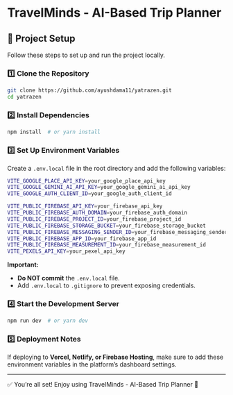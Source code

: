 # TravelMinds - AI-Based Trip Planner

## 🚀 Project Setup

Follow these steps to set up and run the project locally.

### 1️⃣ Clone the Repository
```sh
git clone https://github.com/ayushdama11/yatrazen.git
cd yatrazen
```

### 2️⃣ Install Dependencies
```sh
npm install  # or yarn install
```

### 3️⃣ Set Up Environment Variables
Create a `.env.local` file in the root directory and add the following variables:

```sh
VITE_GOOGLE_PLACE_API_KEY=your_google_place_api_key
VITE_GOOGLE_GEMINI_AI_API_KEY=your_google_gemini_ai_api_key
VITE_GOOGLE_AUTH_CLIENT_ID=your_google_auth_client_id

VITE_PUBLIC_FIREBASE_API_KEY=your_firebase_api_key
VITE_PUBLIC_FIREBASE_AUTH_DOMAIN=your_firebase_auth_domain
VITE_PUBLIC_FIREBASE_PROJECT_ID=your_firebase_project_id
VITE_PUBLIC_FIREBASE_STORAGE_BUCKET=your_firebase_storage_bucket
VITE_PUBLIC_FIREBASE_MESSAGING_SENDER_ID=your_firebase_messaging_sender_id
VITE_PUBLIC_FIREBASE_APP_ID=your_firebase_app_id
VITE_PUBLIC_FIREBASE_MEASUREMENT_ID=your_firebase_measurement_id
VITE_PEXELS_API_KEY=your_pexel_api_key
```

**Important:**
- **Do NOT commit** the `.env.local` file.
- Add `.env.local` to `.gitignore` to prevent exposing credentials.

### 4️⃣ Start the Development Server
```sh
npm run dev  # or yarn dev
```

### 5️⃣ Deployment Notes
If deploying to **Vercel, Netlify, or Firebase Hosting**, make sure to add these environment variables in the platform’s dashboard settings.

---

✅ You’re all set! Enjoy using TravelMinds - AI-Based Trip Planner 🚀


